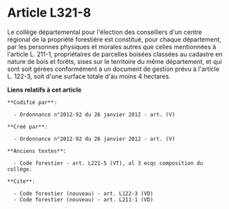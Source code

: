 # Article L321-8

Le collège départemental pour l'élection des conseillers d'un centre régional de la propriété forestière est constitué, pour
chaque département, par les personnes physiques et morales autres que celles mentionnées à l'article L. 211-1, propriétaires
de parcelles boisées classées au cadastre en nature de bois et forêts, sises sur le territoire du même département, et qui
sont soit gérées conformément à un document de gestion prévu à l'article L. 122-3, soit d'une surface totale d'au moins 4
hectares.

**Liens relatifs à cet article**

	**Codifié par**:

	  - Ordonnance n°2012-92 du 26 janvier 2012 - art. (V)

	**Créé par**:

	  - Ordonnance n°2012-92 du 26 janvier 2012 - art. (V)

	**Anciens textes**:

	  - Code forestier - art. L221-5 (VT), al 3 ecqc composition du collège.

	**Cite**:

	  - Code forestier (nouveau) - art. L122-3 (VD)
	  - Code forestier (nouveau) - art. L211-1 (VD)
